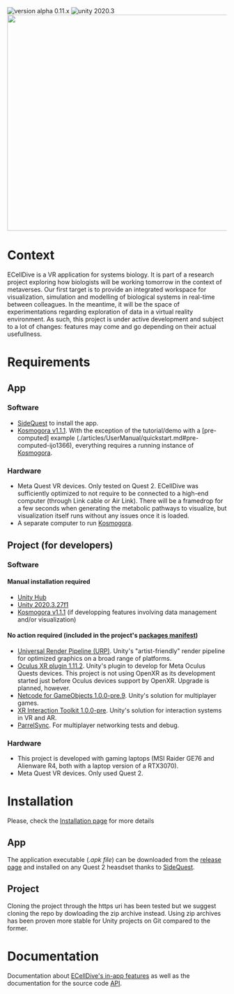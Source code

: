 <img src="https://img.shields.io/badge/version-alpha 0.11.x-blue.svg?style=flat-square" alt="version alpha 0.11.x">

<img src="https://img.shields.io/badge/unity-2020.3-green.svg?style=flat-square" alt="unity 2020.3">

<img src="./DocFX/resources/images/ecellDive_white_1280-990.png" width="640" height="495">

# Context
ECellDive is a VR application for systems biology. It is part of a research project exploring how biologists will be working tomorrow in the context of metaverses. Our first target is to provide an integrated workspace for visualization, simulation and modelling of biological systems in real-time between colleagues. In the meantime, it will be the space of experimentations regarding exploration of data in a virtual reality environment. As such, this project is under active development and subject to a lot of changes: features may come and go depending on their actual usefullness.

# Requirements
## App
### Software
- [SideQuest](https://sidequestvr.com/) to install the app.
- [Kosmogora v1.1.1](https://github.com/ecell/kosmogora). With the exception of the tutorial/demo with a  [pre-computed] example (./articles/UserManual/quickstart.md#pre-computed-ijo1366), everything requires a running instance of [Kosmogora](https://github.com/ecell/kosmogora).

### Hardware
- Meta Quest VR devices. Only tested on Quest 2. ECellDive was sufficiently optimized to not require to be connected to a high-end computer (through Link cable or Air Link). There will be a framedrop for a few seconds when generating the metabolic pathways to visualize, but visualization itself runs without any issues once it is loaded.
- A separate computer to run [Kosmogora](https://github.com/ecell/kosmogora).

## Project (for developers)
### Software
#### Manual installation required
- [Unity Hub](https://unity.com/download)
- [Unity 2020.3.27f1](https://unity.com/releases/editor/archive)
- [Kosmogora v1.1.1](https://github.com/ecell/kosmogora) (if developping features involving data management and/or visualization)

#### No action required (included in the project's [packages manifest](https://github.com/ecell/ECell_Dive/blob/main/Packages/manifest.json))
- [Universal Render Pipeline (URP)](https://docs.unity3d.com/Packages/com.unity.render-pipelines.universal@10.8/manual/). Unity's "artist-friendly" render pipeline for optimized graphics on a broad range of platforms. 
- [Oculus XR plugin 1.11.2](https://docs.unity3d.com/Packages/com.unity.xr.oculus@1.11/manual/index.html). Unity's plugin to develop for Meta Oculus Quests devices. This project is not using OpenXR as its development started just before Oculus devices support by OpenXR. Upgrade is planned, however.
- [Netcode for GameObjects 1.0.0-pre.9](https://docs.unity3d.com/Packages/com.unity.netcode.gameobjects@1.0/manual/index.html). Unity's solution for multiplayer games.
- [XR Interaction Toolkit 1.0.0-pre](https://docs.unity3d.com/Packages/com.unity.xr.interaction.toolkit@1.0/manual/index.html). Unity's solution for interaction systems in VR and AR.
- [ParrelSync](https://github.com/VeriorPies/ParrelSync). For multiplayer networking tests and debug.

### Hardware
- This project is developed with gaming laptops (MSI Raider GE76 and Alienware R4, both with a laptop version of a RTX3070).
- Meta Quest VR devices. Only used Quest 2.

# Installation
Please, check the [Installation page](./articles/UserManual/installation.md) for more details

## App
The application executable (*.apk file*) can be downloaded from the [release page](https://github.com/ecell/ECell_Dive/releases) and installed on any Quest 2 heasdset thanks to [SideQuest](https://sidequestvr.com/).

## Project
Cloning the project through the https uri has been tested but we suggest cloning the repo by dowloading the zip archive instead. Using zip archives has been proven more stable for Unity projects on Git compared to the former.

# Documentation
Documentation about [ECellDive's in-app features](https://ecell.github.io/ECell_Dive/articles/UserManual/QuickStart/quickstart.html) as well as the documentation for the source code [API](https://ecell.github.io/ECell_Dive/api/index.html).